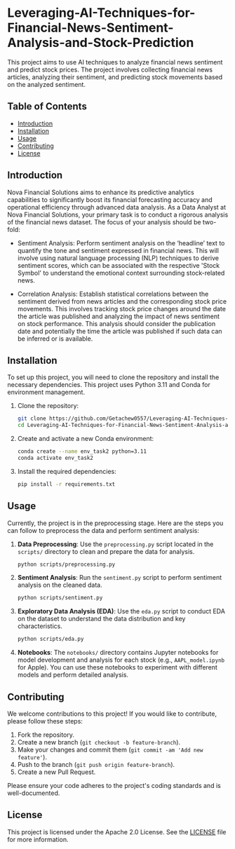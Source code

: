 # Leveraging-AI-Techniques-for-Financial-News-Sentiment-Analysis-and-Stock-Prediction

This project aims to use AI techniques to analyze financial news sentiment and predict stock prices. The project involves collecting financial news articles, analyzing their sentiment, and predicting stock movements based on the analyzed sentiment.

## Table of Contents

- [Introduction](#introduction)
- [Installation](#installation)
- [Usage](#usage)
- [Contributing](#contributing)
- [License](#license)

## Introduction

Nova Financial Solutions aims to enhance its predictive analytics capabilities to significantly boost its financial forecasting accuracy and operational efficiency through advanced data analysis. As a Data Analyst at Nova Financial Solutions,  your primary task is to conduct a rigorous analysis of the financial news dataset. The focus of your analysis should be two-fold:

- Sentiment Analysis: Perform sentiment analysis on the ‘headline’ text to quantify the tone and sentiment expressed in financial news. This will involve using natural language processing (NLP) techniques to derive sentiment scores, which can be associated with the respective 'Stock Symbol' to understand the emotional context surrounding stock-related news.

- Correlation Analysis: Establish statistical correlations between the sentiment derived from news articles and the corresponding stock price movements. This involves tracking stock price changes around the date the article was published and analyzing the impact of news sentiment on stock performance. This analysis should consider the publication date and potentially the time the article was published if such data can be inferred or is available.

## Installation

To set up this project, you will need to clone the repository and install the necessary dependencies. This project uses Python 3.11 and Conda for environment management.

1. Clone the repository:

    ```bash
    git clone https://github.com/Getachew0557/Leveraging-AI-Techniques-for-Financial-News-Sentiment-Analysis-and-Stock-Prediction.git
    cd Leveraging-AI-Techniques-for-Financial-News-Sentiment-Analysis-and-Stock-Prediction
    ```

2. Create and activate a new Conda environment:

    ```bash
    conda create --name env_task2 python=3.11
    conda activate env_task2
    ```

3. Install the required dependencies:

    ```bash
    pip install -r requirements.txt
    ```

## Usage

Currently, the project is in the preprocessing stage. Here are the steps you can follow to preprocess the data and perform sentiment analysis:

1. **Data Preprocessing**: Use the `preprocessing.py` script located in the `scripts/` directory to clean and prepare the data for analysis.

    ```bash
    python scripts/preprocessing.py
    ```

2. **Sentiment Analysis**: Run the `sentiment.py` script to perform sentiment analysis on the cleaned data.

    ```bash
    python scripts/sentiment.py
    ```

3. **Exploratory Data Analysis (EDA)**: Use the `eda.py` script to conduct EDA on the dataset to understand the data distribution and key characteristics.

    ```bash
    python scripts/eda.py
    ```

4. **Notebooks**: The `notebooks/` directory contains Jupyter notebooks for model development and analysis for each stock (e.g., `AAPL_model.ipynb` for Apple). You can use these notebooks to experiment with different models and perform detailed analysis.

## Contributing

We welcome contributions to this project! If you would like to contribute, please follow these steps:

1. Fork the repository.
2. Create a new branch (`git checkout -b feature-branch`).
3. Make your changes and commit them (`git commit -am 'Add new feature'`).
4. Push to the branch (`git push origin feature-branch`).
5. Create a new Pull Request.

Please ensure your code adheres to the project's coding standards and is well-documented.

## License

This project is licensed under the Apache 2.0 License. See the [LICENSE](LICENSE) file for more information.